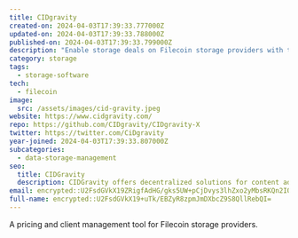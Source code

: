 ```yaml
---
title: CIDgravity
created-on: 2024-04-03T17:39:33.777000Z
updated-on: 2024-04-03T17:39:33.788000Z
published-on: 2024-04-03T17:39:33.799000Z
description: "Enable storage deals on Filecoin storage providers with tailored pricing."
category: storage
tags:
  - storage-software
tech:
  - filecoin
image:
  src: /assets/images/cid-gravity.jpeg
website: https://www.cidgravity.com/
repo: https://github.com/CIDgravity/CIDgravity-X
twitter: https://twitter.com/CiDgravity
year-joined: 2024-04-03T17:39:33.807000Z
subcategories:
  - data-storage-management
seo:
  title: CIDGravity
  description: CIDGravity offers decentralized solutions for content addressable storage.
email: encrypted::U2FsdGVkX19ZRigfAdHG/gks5UW+pCjDvys3lhZxo2yMbsRKQn2IOUqKFX7Q+iQf
full-name: encrypted::U2FsdGVkX19+uTk/EBZyR8zpmJmDXbcZ9S8QllRebQI=
---
```


A pricing and client management tool for Filecoin storage providers.
